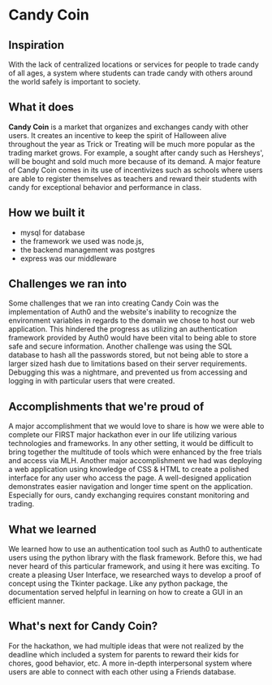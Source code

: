 # Candy Coin

## Inspiration
With the lack of centralized locations or services for people to trade candy of all ages, a system where students can trade candy with others around the world safely is important to society.

## What it does
**Candy Coin** is a market that organizes and exchanges candy with other users. It creates an incentive to keep the spirit of Halloween alive throughout the year as Trick or Treating will be much more popular as the trading market grows. For example, a sought after candy such as Hersheys', will be bought and sold much more because of its demand. A major feature of Candy Coin comes in its use of incentivizes such as schools where users are able to register themselves as teachers and reward their students with candy for exceptional behavior and performance in class.

## How we built it
- mysql for database
- the framework we used was node.js, 
- the backend management was postgres
- express was our middleware

## Challenges we ran into
Some challenges that we ran into creating Candy Coin was the implementation of Auth0 and the website's inability to recognize the environment variables in regards to the domain we chose to host our web application. This hindered the progress as utilizing an authentication framework provided by Auth0 would have been vital to being able to store safe and secure information. Another challenge was using the SQL database to hash all the passwords stored, but not being able to store a larger sized hash due to limitations based on their server requirements. Debugging this was a nightmare, and prevented us from accessing and logging in with particular users that were created.

## Accomplishments that we're proud of
A major accomplishment that we would love to share is how we were able to complete our FIRST major hackathon ever in our life utilizing various technologies and frameworks. In any other setting, it would be difficult to bring together the multitude of tools which were enhanced by the free trials and access via MLH. Another major accomplishment we had was deploying a web application using knowledge of CSS & HTML to create a polished interface for any user who access the page. A well-designed application demonstrates easier navigation and longer time spent on the application. Especially for ours, candy exchanging requires constant monitoring and trading.

## What we learned
We learned how to use an authentication tool such as Auth0 to authenticate users using the python library with the flask framework. Before this, we had never heard of this particular framework, and using it here was exciting. To create a pleasing User Interface, we researched ways to develop a proof of concept using the Tkinter package. Like any python package, the documentation served helpful in learning on how to create a GUI in an efficient manner.

## What's next for Candy Coin?
For the hackathon, we had multiple ideas that were not realized by the deadline which included a system for parents to reward their kids for chores, good behavior, etc. A more in-depth interpersonal system where users are able to connect with each other using a Friends database.
